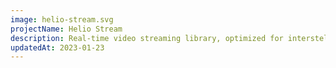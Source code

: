 ```yaml
---
image: helio-stream.svg
projectName: Helio Stream
description: Real-time video streaming library, optimized for interstellar transmissions.
updatedAt: 2023-01-23
---
```

